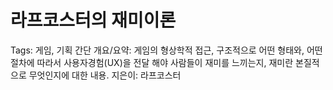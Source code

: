 # 라프코스터의 재미이론

Tags: 게임, 기획
간단 개요/요약: 게임의 형상학적 접근, 구조적으로 어떤 형태와, 어떤 절차에 따라서 사용자경험(UX)을 전달 해야 사람들이 재미를 느끼는지, 재미란 본질적으로 무엇인지에 대한 내용.
지은이: 라프코스터